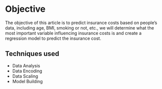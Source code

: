 # Objective
The objective of this article is to predict insurance costs based on people’s data, including age, BMI, smoking or not, etc., we will determine what the most important variable influencing insurance costs is and create a regression model to predict the insurance cost.
## Techniques used
- Data Analysis
- Data Encoding
- Data Scaling
- Model Building
